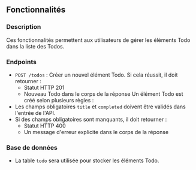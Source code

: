 ## Fonctionnalités

### Description
Ces fonctionnalités permettent aux utilisateurs de gérer les éléments Todo dans la liste des Todos.

### Endpoints

- `POST /todos` : Créer un nouvel élément Todo.
Si cela réussit, il doit retourner :
    - Statut HTTP 201
    - Nouveau Todo dans le corps de la réponse
Un élément Todo est créé selon plusieurs règles :
- Les champs obligatoires `title` et `completed` doivent être validés dans l'entrée de l'API.
- Si des champs obligatoires sont manquants, il doit retourner :
    - Statut HTTP 400
    - Un message d'erreur explicite dans le corps de la réponse

### Base de données
- La table `todo` sera utilisée pour stocker les éléments Todo.
